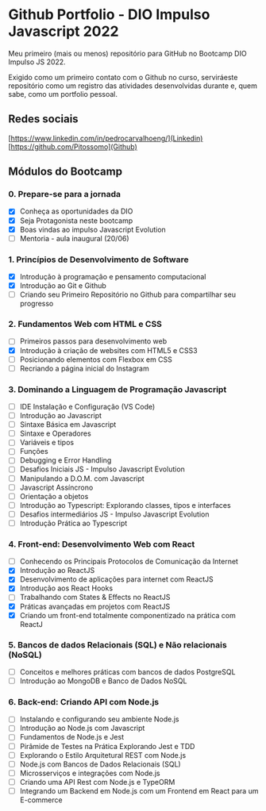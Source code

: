 # Github Portfolio - DIO Impulso Javascript 2022

Meu primeiro (mais ou menos) repositório para GitHub no Bootcamp DIO Impulso JS 2022.

Exigido como um primeiro contato com o Github no curso, serviráeste repositório como um registro das atividades desenvolvidas durante e, quem sabe, como um portfolio pessoal.

## Redes sociais
[https://www.linkedin.com/in/pedrocarvalhoeng/](Linkedin)
[https://github.com/Pitossomo](Github)

## Módulos do Bootcamp
### 0. Prepare-se para a jornada
- [x] Conheça as oportunidades da DIO
- [x] Seja Protagonista neste bootcamp
- [x] Boas vindas ao impulso Javascript Evolution
- [ ] Mentoria - aula inaugural (20/06)

### 1. Princípios de Desenvolvimento de Software
- [x] Introdução à programação e pensamento computacional
- [x] Introdução ao Git e Github
- [ ] Criando seu Primeiro Repositório no Github para compartilhar seu progresso

### 2. Fundamentos Web com HTML e CSS
- [ ] Primeiros passos para desenvolvimento web
- [x] Introdução à criação de websites com HTML5 e CSS3
- [ ] Posicionando elementos com Flexbox em CSS
- [ ] Recriando a página inicial do Instagram

### 3. Dominando a Linguagem de Programação Javascript
- [ ] IDE Instalação e Configuração (VS Code)
- [ ] Introdução ao Javascript
- [ ] Sintaxe Básica em Javascript
- [ ] Sintaxe e Operadores
- [ ] Variáveis e tipos
- [ ] Funções
- [ ] Debugging e Error Handling
- [ ] Desafios Iniciais JS - Impulso Javascript Evolution
- [ ] Manipulando a D.O.M. com Javascript
- [ ] Javascript Assíncrono
- [ ] Orientação a objetos
- [ ] Introdução ao Typescript: Explorando classes, tipos e interfaces
- [ ] Desafios intermediários JS - Impulso Javascript Evolution
- [ ] Introdução Prática ao Typescript

### 4. Front-end: Desenvolvimento Web com React
- [ ] Conhecendo os Principais Protocolos de Comunicação da Internet
- [x] Introdução ao ReactJS
- [x] Desenvolvimento de aplicações para internet com ReactJS
- [x] Introdução aos React Hooks
- [ ] Trabalhando com States & Effects no ReactJS
- [x] Práticas avançadas em projetos com ReactJS
- [x] Criando um front-end totalmente componentizado na prática com ReactJ

### 5. Bancos de dados Relacionais (SQL) e Não relacionais (NoSQL)
- [ ] Conceitos e melhores práticas com bancos de dados PostgreSQL
- [ ] Introdução ao MongoDB e Banco de Dados NoSQL

### 6. Back-end: Criando API com Node.js
- [ ] Instalando e configurando seu ambiente Node.js
- [ ] Introdução ao Node.js com Javascript
- [ ] Fundamentos de Node.js e Jest
- [ ] Pirâmide de Testes na Prática Explorando Jest e TDD
- [ ] Explorando o Estilo Arquitetural REST com Node.js
- [ ] Node.js com Bancos de Dados Relacionais (SQL)
- [ ] Microsserviços e integrações com Node.js
- [ ] Criando uma API Rest com Node.js e TypeORM
- [ ] Integrando um Backend em Node.js com um Frontend em React para um E-commerce